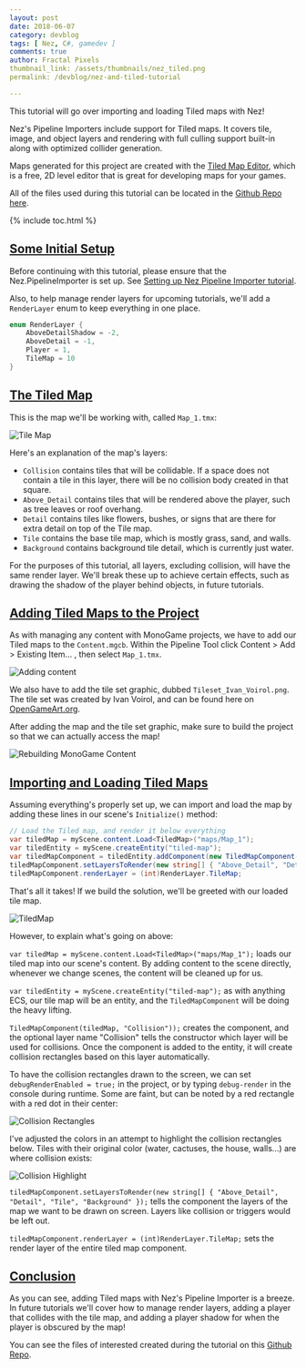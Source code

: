```yaml
---
layout: post
date: 2018-06-07
category: devblog
tags: [ Nez, C#, gamedev ]
comments: true
author: Fractal Pixels
thumbnail_link: /assets/thumbnails/nez_tiled.png
permalink: /devblog/nez-and-tiled-tutorial

---
```


<div class="post-intro" markdown="1">

This tutorial will go over importing and loading Tiled maps with Nez!

Nez's Pipeline Importers include support for Tiled maps. It covers tile, image, and object layers and rendering with full culling support built-in along with optimized collider generation. 

Maps generated for this project are created with the [Tiled Map Editor](https://www.mapeditor.org/), which is a free, 2D level editor that is great for developing maps for your games. 

All of the files used during this tutorial can be located in the [Github Repo here](https://github.com/LeeCombs/NezTutorial-FractalPixels/tree/master/Nez_and_Tiled).

{% include toc.html %}

</div>

## [Some Initial Setup](#some-initial-setup)

Before continuing with this tutorial, please ensure that the Nez.PipelineImporter is set up. See [Setting up Nez Pipeline Importer tutorial](/devblog/nez-installation-tutorial.html#adding-nez-pipeline-importer).

Also, to help manage render layers for upcoming tutorials, we'll add a `RenderLayer` enum to keep everything in one place.

```csharp
enum RenderLayer {
    AboveDetailShadow = -2,
    AboveDetail = -1,
    Player = 1,
    TileMap = 10
}
```



## [The Tiled Map](#the-tiled-map)

This is the map we'll be working with, called `Map_1.tmx`:

![Tile Map](\assets\tiled\TiledMap.png)

Here's an explanation of the map's layers:

 - `Collision` contains tiles that will be collidable. If a space does not contain a tile in this layer, there will be no collision body created in that square.
 - `Above_Detail` contains tiles that will be rendered above the player, such as tree leaves or roof overhang.
 - `Detail` contains tiles like flowers, bushes, or signs that are there for extra detail on top of the Tile map.
 - `Tile` contains the base tile map, which is mostly grass, sand, and walls.
 - `Background` contains background tile detail, which is currently just water.

For the purposes of this tutorial, all layers, excluding collision, will have the same render layer. We'll break these up to achieve certain effects, such as drawing the shadow of the player behind objects, in future tutorials.

## [Adding Tiled Maps to the Project](#adding-tiled-maps-to-the-project)

As with managing any content with MonoGame projects, we have to add our Tiled maps to the `Content.mgcb`. Within the Pipeline Tool click Content > Add > Existing Item... , then select `Map_1.tmx`.

![Adding content](\assets\tiled\Adding_Tiled_Map.png)

We also have to add the tile set graphic, dubbed `Tileset_Ivan_Voirol.png`. The tile set was created by Ivan Voirol, and can be found here on [OpenGameArt.org](https://opengameart.org/content/basic-map-32x32-by-silver-iv).

After adding the map and the tile set graphic, make sure to build the project so that we can actually access the map!

![Rebuilding MonoGame Content](\assets\tiled\Assets_Building.png)

## [Importing and Loading Tiled Maps](#importing-and-loading-tiled-maps)

Assuming everything's properly set up, we can import and load the map by adding these lines in our scene's `Initialize()` method:

```csharp
// Load the Tiled map, and render it below everything
var tiledMap = myScene.content.Load<TiledMap>("maps/Map_1");
var tiledEntity = myScene.createEntity("tiled-map");
var tiledMapComponent = tiledEntity.addComponent(new TiledMapComponent(tiledMap, "Collision"));
tiledMapComponent.setLayersToRender(new string[] { "Above_Detail", "Detail", "Tile", "Background" });
tiledMapComponent.renderLayer = (int)RenderLayer.TileMap;
```

That's all it takes! If we build the solution, we'll be greeted with our loaded tile map.

![TiledMap](\assets\tiled\FirstTiledBuild.png)

However, to explain what's going on above:

`var tiledMap = myScene.content.Load<TiledMap>("maps/Map_1");` loads our tiled map into our scene's content. By adding content to the scene directly, whenever we change scenes, the content will be cleaned up for us.

`var tiledEntity = myScene.createEntity("tiled-map");` as with anything ECS, our tile map will be an entity, and the `TiledMapComponent` will be doing the heavy lifting.

`TiledMapComponent(tiledMap, "Collision"));` creates the component, and the optional layer name "Collision" tells the constructor which layer will be used for collisions. Once the component is added to the entity, it will create collision rectangles based on this layer automatically. 

To have the collision rectangles drawn to the screen, we can set `debugRenderEnabled = true;` in the project, or by typing `debug-render` in the console during runtime. Some are faint, but can be noted by a red rectangle with a red dot in their center:

![Collision Rectangles](\assets\tiled\Collision_Rects.png)

I've adjusted the colors in an attempt to highlight the collision rectangles below. Tiles with their original color (water, cactuses, the house, walls...) are where collision exists:

![Collision Highlight](\assets\tiled\Collision_Rects_Highlight.png)

`tiledMapComponent.setLayersToRender(new string[] { "Above_Detail", "Detail", "Tile", "Background" });` tells the component the layers of the map we want to be drawn on screen. Layers like collision or triggers would be left out.

`tiledMapComponent.renderLayer = (int)RenderLayer.TileMap;`  sets the render layer of the entire tiled map component.

## [Conclusion](#conclusion)

As you can see, adding Tiled maps with Nez's Pipeline Importer is a breeze. In future tutorials we'll cover how to manage render layers, adding a player that collides with the tile map, and adding a player shadow for when the player is obscured by the map!

You can see the files of interested created during the tutorial on this [Github Repo](https://github.com/LeeCombs/NezTutorial-FractalPixels/tree/master/Nez_and_Tiled).
